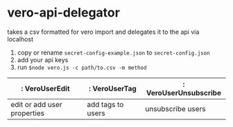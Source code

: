 # vero-api-delegator
takes a csv formatted for vero import and delegates it to the api via localhost

1. copy or rename `secret-config-example.json` to `secret-config.json`
2. add your api keys  
3. run `$node vero.js -c path/to.csv -m method`

|: VeroUserEdit  |: VeroUserTag  |: VeroUserUnsubscribe  |
|---|---|---|
| edit or add user properties  | add tags to users  | unsubscribe users  |